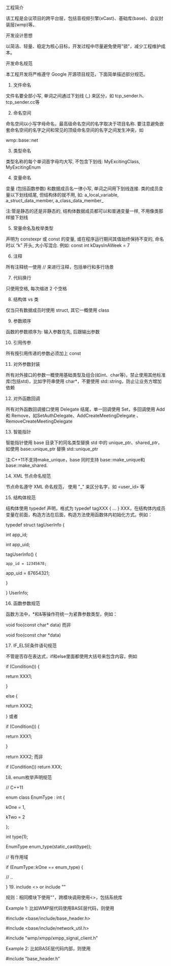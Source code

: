 
工程简介
 

该工程是会议项目的跨平台层，包括音视频引擎(xCast)、基础库(base)、会议封装层(wmp)等。

 

开发设计思想
 

以简洁、轻量、稳定为核心目标，开发过程中尽量避免使用"锁"，减少工程维护成本。

 

开发命名规范
 

本工程开发将严格遵守 Google 开源项目规范，下面简单描述部分规范。

 

1. 文件命名
 

文件名要全部小写, 单词之间通过下划线 (_) 来区分，如 tcp_sender.h、tcp_sender.cc等

 

2. 命名空间
 

命名空间以小写字母命名，最高级命名空间的名字取决于项目名称. 要注意避免嵌套命名空间的名字之间和常见的顶级命名空间的名字之间发生冲突，如


 wmp::base::net
 

3. 类型命名
 

类型名称的每个单词首字母均大写, 不包含下划线: MyExcitingClass, MyExcitingEnum

 

4. 变量命名
 

变量 (包括函数参数) 和数据成员名一律小写, 单词之间用下划线连接. 类的成员变量以下划线结尾, 但结构体的就不用, 如:
a_local_variable, a_struct_data_member, a_class_data_member_

 

注:管是静态的还是非静态的, 结构体数据成员都可以和普通变量一样, 不用像类那样接下划线
 

5. 常量命名及枚举类型
 

声明为 constexpr 或 const 的变量, 或在程序运行期间其值始终保持不变的, 命名时以 “k” 开头, 大小写混合. 例如: const int kDaysInAWeek = 7

 

6. 注释
 

所有注释统一使用 // 来进行注释，包括单行和多行场景

 

7. 代码换行
 

只使用空格, 每次缩进 2 个空格

 

8. 结构体 vs 类
 

仅当只有数据成员时使用 struct, 其它一概使用 class

 

9. 参数顺序
 

函数的参数顺序为: 输入参数在先, 后跟输出参数

 

10. 引用传参
 

所有按引用传递的参数必须加上 const

 

11. 对外参数封装
 

所有对外接口的参数一概使用基础类型及组合(如int、char等)，禁止使用其他标准库(包括std)，比如字符串使用 char*，不要使用 std::string，防止让业务方增加依赖

 

12. 对外函数回调
 

所有对外函数回调接口使用 Delegate 结尾，单一回调使用 Set，多回调使用 Add 和 Remove，如SetAuthDelegate、AddCreateMeetingDelegate 、RemoveCreateMeetingDelegate

 

13. 智能指针
 

智能指针使用 base 目录下的同名类型替换 std 中的 unique_ptr、shared_ptr，如使用 base::unique_ptr 替换 std::unique_ptr

 

注:C++11不支持make_unique，base 同时支持 base::make_unique和 base::make_shared.
 

14. XML 节点命名规范
 

节点命名遵守 XML 命名规范， 使用 "_" 来区分名字，如 <user_id> 等

 

15. 结构体规范
 

结构体使用 typedef 声明，格式为 typedef tagXXX { ... } XXX，在结构体内成员变量在前面，构造方法在后面，构造方法使用函数体内初始化方式。例如：


typedef struct tagUserInfo {

  int app_id;

  int app_uid;

  tagUserInfo() {

    app_id = 12345678;

app_uid = 87654321;

  }

} UserInfo;
 

16. 函数参数规范
 

函数方法中，*和&等操作符统一为紧靠参数类型，例如：


void foo(const char* data)
而非


void foo(const char *data) 
 

17. IF_ELSE条件语句规范
 

不管是否存在表达式，if和else里面都使用大括号来包含内容，例如


if (Condition()) {

return XXX1;

}

else {

return XXX2;

} 
或者


if (Condition()) {

return XXX1;

}

return XXX2;
而非


if (Condition()) return XXX;   
 

18. enum枚举声明规范
 


// C++11

enum class EnumType : int {

 kOne = 1,

 kTwo = 2

};


int type(1);

EnumType enum_type(static_cast<EnumType>(type));

// 有作用域

if (EnumType::kOne == enum_type) {

 // ..

}
19. include <> or include ""
 

规则：相同模块下使用""，跨模块调用使用<>，包括系统库

 

Example 1: 比如WMP层代码使用BASE层代码，则使用

 


#include <base/include/base_header.h>

#include <base/include/network_util.h>

#include "wmp/xmpp/xmpp_signal_client.h"
 

Example 2: 比如BASE层代码内部，则使用

 


#include "base_header.h"

